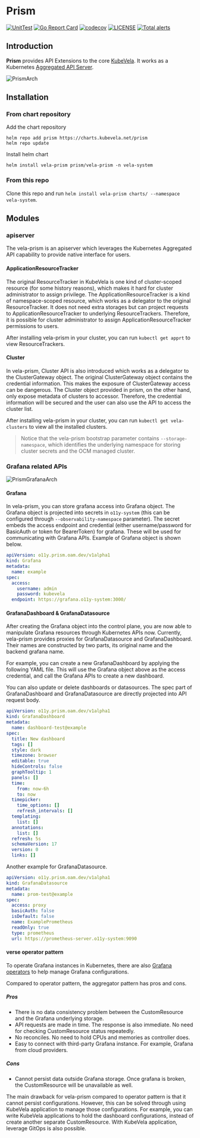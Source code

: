 # Prism
[![UnitTest](https://github.com/kubevela/prism/actions/workflows/unit-test.yml/badge.svg)](https://github.com/kubevela/prism/actions/workflows/unit-test.yml/badge.svg)
[![Go Report Card](https://goreportcard.com/badge/github.com/kubevela/prism)](https://goreportcard.com/report/github.com/kubevela/prism)
[![codecov](https://codecov.io/gh/kubevela/prism/branch/master/graph/badge.svg)](https://codecov.io/gh/kubevela/vela-prism)
[![LICENSE](https://img.shields.io/github/license/kubevela/prism.svg?style=flat-square)](/LICENSE)
[![Total alerts](https://img.shields.io/lgtm/alerts/g/kubevela/prism.svg?logo=lgtm&logoWidth=18)](https://lgtm.com/projects/g/kubevela/prism/alerts/)

## Introduction

**Prism** provides API Extensions to the core [KubeVela](https://github.com/kubevela/kubevela).
It works as a Kubernetes [Aggregated API Server](https://kubernetes.io/docs/concepts/extend-kubernetes/api-extension/apiserver-aggregation/).

![PrismArch](https://github.com/kubevela/prism/blob/master/hack/prism-arch.jpg)

## Installation

### From chart repository

Add the chart repository
```shell
helm repo add prism https://charts.kubevela.net/prism
helm repo update
```

Install helm chart
```shell
helm install vela-prism prism/vela-prism -n vela-system
```

### From this repo
Clone this repo and run `helm install vela-prism charts/ --namespace vela-system`.

## Modules

### apiserver

The vela-prism is an apiserver which leverages the Kubernetes Aggregated API capability to provide native interface for users.

#### ApplicationResourceTracker

The original ResourceTracker in KubeVela is one kind of cluster-scoped resource (for some history reasons), which makes it hard for cluster administrator to assign privilege.
The ApplicationResourceTracker is a kind of namespace-scoped resource, which works as a delegator to the original ResourceTracker.
It does not need extra storages but can project requests to ApplicationResourceTracker to underlying ResourceTrackers.
Therefore, it is possible for cluster administrator to assign ApplicationResourceTracker permissions to users.

After installing vela-prism in your cluster, you can run `kubectl get apprt` to view ResourceTrackers.

#### Cluster

In vela-prism, Cluster API is also introduced which works as a delegator to the ClusterGateway object.
The original ClusterGateway object contains the credential information.
This makes the exposure of ClusterGateway access can be dangerous.
The Cluster object provided in prism, on the other hand, only expose metadata of clusters to accessor.
Therefore, the credential information will be secured and the user can also use the API to access the cluster list.

After installing vela-prism in your cluster, you can run `kubectl get vela-clusters` to view all the installed clusters.

> Notice that the vela-prism bootstrap parameter contains `--storage-namespace`, which identifies the underlying namespace for storing cluster secrets and the OCM managed cluster.

### Grafana related APIs

![PrismGrafanaArch](https://github.com/kubevela/prism/blob/master/hack/prism-grafana-arch.jpg)

#### Grafana

In vela-prism, you can store grafana access into Grafana object. The Grafana object is projected into secrets in `o11y-system` (this can be configured through `--observability-namespace` parameter).
The secret embeds the access endpoint and credential (either username/password for BasicAuth or token for BearerToken) for grafana. These will be used for communicating with Grafana APIs. Example of Grafana object is shown below.

```yaml
apiVersion: o11y.prism.oam.dev/v1alpha1
kind: Grafana
metadata:
  name: example
spec:
  access:
    username: admin
    password: kubevela
  endpoint: https://grafana.o11y-system:3000/
```

#### GrafanaDashboard & GrafanaDatasource

After creating the Grafana object into the control plane, you are now able to manipulate Grafana resources through Kubernetes APIs now. 
Currently, vela-prism provides proxies for GrafanaDatasource and GrafanaDashboard.
Their names are constructed by two parts, its original name and the backend grafana name. 

For example, you can create a new GrafanaDashboard by applying the following YAML file. This will use the Grafana object above as the access credential, and call the Grafana APIs to create a new dashboard.

You can also update or delete dashboards or datasources. The spec part of GrafanaDashboard and GrafanaDatasource are directly projected into API request body.

```yaml
apiVersion: o11y.prism.oam.dev/v1alpha1
kind: GrafanaDashboard
metadata:
  name: dashboard-test@example
spec:
  title: New dashboard
  tags: []
  style: dark
  timezone: browser
  editable: true
  hideControls: false
  graphTooltip: 1
  panels: []
  time:
    from: now-6h
    to: now
  timepicker:
    time_options: []
    refresh_intervals: []
  templating:
    list: []
  annotations:
    list: []
  refresh: 5s
  schemaVersion: 17
  version: 0
  links: []
```

Another example for GrafanaDatasource.

```yaml
apiVersion: o11y.prism.oam.dev/v1alpha1
kind: GrafanaDatasource
metadata:
  name: prom-test@example
spec:
  access: proxy
  basicAuth: false
  isDefault: false
  name: ExamplePrometheus
  readOnly: true
  type: prometheus
  url: https://prometheus-server.o11y-system:9090
```

#### verse operator pattern

To operate Grafana instances in Kubernetes, there are also [Grafana operators](https://github.com/grafana-operator/grafana-operator) to help manage Grafana configurations.

Compared to operator pattern, the aggregator pattern has pros and cons.

##### Pros
- There is no data consistency problem between the CustomResource and the Grafana underlying storage.
- API requests are made in time. The response is also immediate. No need for checking CustomResource status repeatedly.
- No reconciles. No need to hold CPUs and memories as controller does.
- Easy to connect with third-party Grafana instance. For example, Grafana from cloud providers.

##### Cons
- Cannot persist data outside Grafana storage. Once grafana is broken, the CustomResource will be unavailable as well.

The main drawback for vela-prism compared to operator pattern is that it cannot persist configurations. However, this can be solved through using KubeVela application to manage those configurations.
For example, you can write KubeVela applications to hold the dashboard configurations, instead of create another separate CustomResource. With KubeVela application, leverage GitOps is also possible.